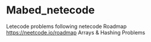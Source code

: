 # Mabed_netecode
Letecode problems following netecode Roadmap https://neetcode.io/roadmap
Arrays & Hashing Problems

